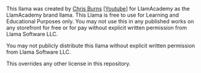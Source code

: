 This llama was created by [Chris Burns](http://www.chrisburns.com.au/) [[Youtube](https://www.youtube.com/c/ChrisBurns3D)] for LlamAcademy as the LlamAcademy brand llama.
This Llama is free to use for Learning and Educational Purposes only.
You may not use this in any published works on any storefront for free or for pay without explicit written permission from Llama Software LLC.

You may not publicly distribute this llama without explicit written permission from Llama Software LLC.

This overrides any other license in this repository.